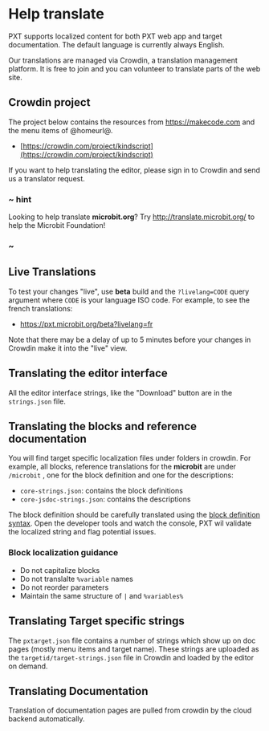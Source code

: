 # Help translate

PXT supports localized content for both PXT web app and target documentation.
The default language is currently always English.

Our translations are managed via Crowdin, a translation management platform. It is free to join
and you can volunteer to translate parts of the web site.

## Crowdin project

The project below contains the resources from https://makecode.com and the menu items of @homeurl@.

* [https://crowdin.com/project/kindscript](https://crowdin.com/project/kindscript)

If you want to help translating the editor, please sign in to Crowdin and send us a translator request.

### ~ hint

Looking to help translate **microbit.org**? Try http://translate.microbit.org/ to help the Microbit Foundation!

### ~

## Live Translations

To test your changes "live", use **beta** build and the ``?livelang=CODE`` query argument where ``CODE`` is your language ISO code. For example, to see the french translations:

* https://pxt.microbit.org/beta?livelang=fr

Note that there may be a delay of up to 5 minutes before your changes in Crowdin make it into the "live" view.

## Translating the editor interface

All the editor interface strings, like the "Download" button are in the ``strings.json`` file.

## Translating the blocks and reference documentation

You will find target specific localization files under folders in crowdin. For example, all blocks, reference translations for the **microbit** are under ``/microbit`` , one for the block definition and one for the descriptions:

* ``core-strings.json``: contains the block definitions
* ``core-jsdoc-strings.json``: contains the descriptions

The block definition should be carefully translated using the [block definition syntax](https://makecode.com/defining-blocks). 
Open the developer tools and watch the console, PXT wil validate the localized string and flag potential issues.

### Block localization guidance

* Do not capitalize blocks
* Do not translalte ``%variable`` names
* Do not reorder parameters
* Maintain the same structure of ``|`` and ``%variables%``


## Translating Target specific strings

The `pxtarget.json` file contains a number of strings which
show up on doc pages (mostly menu items and target name). These strings are uploaded as the ``targetid/target-strings.json`` file in Crowdin and loaded by the editor on demand.

## Translating Documentation

Translation of documentation pages are pulled from crowdin by the cloud backend automatically.
